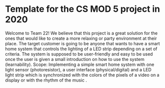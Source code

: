 # Template for the CS MOD 5 project in 2020

Welcome to Team 22! 
We believe that this project is a great solution for the ones that would like to create a more relaxing or party environment at their place. The target customer is going to be anyone that wants to have a smart home system that controls the lighting of a LED strip depending on a set of criteria. The system is supposed to be user-friendly and easy to be used once the user is given a small introduction on how to use the system (learnability).
Scope: Implementing a simple smart home system with one light sensor (photoresistor), a user interface (physical/digital) and a LED light strip which is synchronized with the colors of the pixels of a video on a display or with the rhythm of the music .